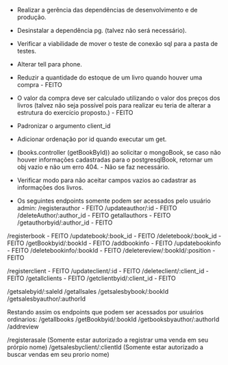 - Realizar a gerência das dependências de desenvolvimento e de produção.

- Desinstalar a dependência pg. (talvez não será necessário).

- Verificar a viabilidade de mover o teste de conexão sql para a pasta de testes.

- Alterar tell para phone.

- Reduzir a quantidade do estoque de um livro quando houver uma compra - FEITO

- O valor da compra deve ser calculado utilizando o valor dos preços dos livros (talvez não seja possível pois para realizar eu teria de alterar a estrutura do exercício proposto.) - FEITO

- Padronizar o argumento client_id

- Adicionar ordenação por id quando executar um get.

- (books.controller (getBookById)) ao solicitar o mongoBook, se caso não houver informações cadastradas para o postgresqlBook, retornar um obj vazio e não um erro 404. - Não se faz necessário.

- Verificar modo para não aceitar campos vazios ao cadastrar as informações dos livros.

- Os seguintes endpoints somente podem ser acessados pelo usuário admin:
/registerauthor - FEITO
/updateauthor/:id - FEITO
/deleteAuthor/:author_id - FEITO
getallauthors - FEITO
/getauthorbyid/:author_id - FEITO

/registerbook - FEITO
/updatebook/:book_id - FEITO
/deletebook/:book_id - FEITO
/getBookbyid/:bookId - FEITO
/addbookinfo - FEITO
/updatebookinfo - FEITO
/deletebookinfo/:bookId - FEITO
/deletereview/:bookId/:position - FEITO

/registerclient - FEITO
/updateclient/:id - FEITO
/deleteclient/:client_id - FEITO
/getallclients - FEITO
/getclientbyid/:client_id - FEITO

/getsalebyid/:saleId
/getallsales
/getsalesbybook/:bookId
/getsalesbyauthor/:authorId


Restando assim os endpoints que podem ser acessados por usuários ordinarios:
/getallbooks
/getBookbyid/:bookId
/getbooksbyauthor/:authorId
/addreview

/registerasale (Somente estar autorizado a registrar uma venda em seu prórpio nome)
/getsalesbyclient/:clientId (Somente estar autorizado a buscar vendas em seu prorio nome)